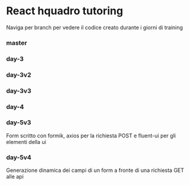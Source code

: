 # React hquadro tutoring

Naviga per branch per vedere il codice creato durante i giorni di training

### master

### day-3

### day-3v2

### day-3v3

### day-4

### day-5v3

Form scritto con formik, axios per la richiesta POST e fluent-ui per gli elementi della ui

### day-5v4

Generazione dinamica dei campi di un form a fronte di una richiesta GET alle api
